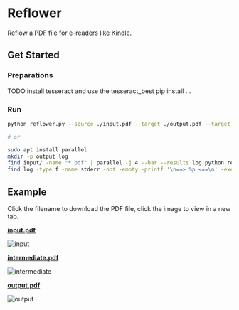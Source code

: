# Reflower

Reflow a PDF file for e-readers like Kindle.

## Get Started

### Preparations

TODO
install tesseract and use the tesseract_best
pip install ...

### Run

```bash
python reflower.py --source ./input.pdf --target ./output.pdf --target_paper pw3

# or

sudo apt install parallel
mkdir -p output log
find input/ -name "*.pdf" | parallel -j 4 --bar --results log python reflower.py --source {} --target ./output/{/} --target_paper pw3
find log -type f -name stderr -not -empty -printf '\n==> %p <==\n' -exec cat {} \;
```

## Example

Click the filename to download the PDF file, click the image to view in a new tab.

[**input.pdf**](https://github.com/yusanshi/reflower/files/7653823/input.pdf)

![input](https://user-images.githubusercontent.com/36265606/144707573-cad35f68-1568-42a8-9136-76500164e6da.jpg)

[**intermediate.pdf**](https://github.com/yusanshi/reflower/files/7653824/intermediate.pdf)

![intermediate](https://user-images.githubusercontent.com/36265606/144707579-7da7184f-465f-4f5a-8fe9-239a871e942b.jpg)

[**output.pdf**](https://github.com/yusanshi/reflower/files/7653825/output.pdf)

![output](https://user-images.githubusercontent.com/36265606/144707583-c349ee33-4519-4c87-807f-4a7000642326.jpg)

